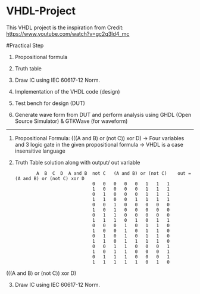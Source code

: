 # VHDL-Project

This VHDL project is the inspiration from Credit: https://www.youtube.com/watch?v=gc2q3Id4_mc



#Practical Step

1) Propositional formula

2) Truth table

3) Draw IC using IEC 60617-12 Norm. 

4) Implementation of the VHDL code (design)

5) Test bench for design (DUT)

6) Generate wave form from DUT and perform analysis using GHDL (Open Source Simulator) & GTKWave (for waveform)

---------------------------------------------------------------------------------------------------------
1) Propositional Formula: 
              (((A and B) or (not C)) xor D)
-> Four variables and 3 logic gate in the given propositional formula 
-> VHDL is a case insensitive language

2) Truth Table solution along with output/ out variable 
   
                        
               A  B  C  D  A and B	not C	(A and B) or (not C)	out = (A and B) or (not C) xor D
                                    0	0	0	0	0	1	1	1
                                    1	0	0	0	0	1	1	1
                                    0	1	0	0	0	1	1	1
                                    1	1	0	0	1	1	1	1
                                    0	0	1	0	0	0	0	0
                                    1	0	1	0	0	0	0	0
                                    0	1	1	0	0	0	0	0
                                    1	1	1	0	1	0	1	1
                                    0	0	0	1	0	1	1	0
                                    1	0	0	1	0	1	1	0
                                    0	1	0	1	0	1	1	0
                                    1	1	0	1	1	1	1	0
                                    0	0	1	1	0	0	0	1
                                    1	0	1	1	0	0	0	1
                                    0	1	1	1	0	0	0	1
                                    1	1	1	1	1	0	1	0

(((A and B) or (not C)) xor D)


3) Draw IC using IEC 60617-12 Norm. 











